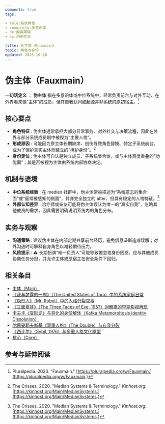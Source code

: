 ```yaml
---
comments: true
tags:

- role:系统角色
- community:多意识体
- dx:解离障碍
- sx:创伤症状

title: 伪主体（Fauxmain）
topic: 角色与身份
updated: 2025-10-20
---
```


# 伪主体（Fauxmain）

**一句话定义** ： **伪主体** 指在多意识体或中位系统中，经常负责前台与对外互动、在外界看来像“主体”的成员，但其自我认同或起源并非系统的原初宿主。[^fauxmain-pluralpedia]

## 核心要点

- **角色特征** : 伪主体通常承担大部分日常事务、对外社交与决策流程，因此在外界与部分系统成员眼中被视为“主要人格”。
- **形成原因** : 可能因为原主体长期缺席、创伤导致角色替换、特定子系统前台，或为了保护真实主体而建立的“掩护身份”。[^kinhost-median]
- **身份定位** : 伪主体可自认是独立成员、子系统集合体，或与主体高度重叠的“功能面”；其是否被视为主体由系统内部协商决定。

## 机制与语境

- **中位系统经验** : 在 median 社群中，伪主体常被描述为“系统意志的集合面”或“最常被感知的侧面”，并非完全独立的 alter，但具有稳定的人格特征。[^kinhost-median]
- **外部认知差异** : 治疗师或亲友可能将伪主体误认为唯一的“真实自我”，忽略其他成员的需求，因此需要明确说明系统内的角色分布。

## 实务与观察

- **沟通策略** : 建议伪主体在内部定期共享前台经历，避免信息垄断造成误解；对外沟通时可解释自身角色以减轻期待压力。
- **风险提示** : ⚠ 长期扮演“唯一负责人”可能导致倦怠或身份困惑，应与其他成员协商任务分担，并允许主体或原宿主在安全条件下回归。

## 相关条目

- [主体（Main）](Main.md)
- [《我与梦露的一周》（The United States of Tara）中的系统家庭日常](United-States-Of-Tara-System-Daily-Life.md)
- [《隐形人》（Mr. Robot）中的人格分裂叙事](Mr-Robot-DID-Narrative.md)
- [《三面夏娃》（The Three Faces of Eve, 1957）对解离的早期影视再现](Three-Faces-Of-Eve-1957-Dissociation.md)
- [卡夫卡《变形记》与异化的身份解体（Kafka Metamorphosis Identity Dissolution）](Kafka-Metamorphosis-Identity-Dissolution.md)
- [陀思妥耶夫斯基《双重人格》（The Double）与自我分裂](Dostoevsky-The-Double-Self-Division.md)
- [《西比尔》（Sybil, 1976）与多重人格文化原型](Sybil-1976-Cultural-Prototype.md)
- [核心（Core）](Core.md)

## 参考与延伸阅读

[^fauxmain-pluralpedia]: Pluralpedia. 2023. "Fauxmain." [https://pluralpedia.org/w/Fauxmain.](https://pluralpedia.org/w/Fauxmain.)
[^kinhost-median]: The Crisses. 2020. "Median Systems & Terminology." *Kinhost.org*. [https://kinhost.org/Main/MedianSystems.](https://kinhost.org/Main/MedianSystems.)
